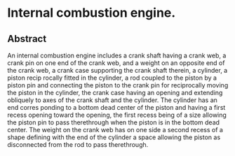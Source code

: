 # Internal combustion engine.

## Abstract
An internal combustion engine includes a crank shaft having a crank web, a crank pin on one end of the crank web, and a weight on an opposite end of the crank web, a crank case supporting the crank shaft therein, a cylinder, a piston recip rocally fitted in the cylinder, a rod coupled to the piston by a piston pin and connecting the piston to the crank pin for reciprocally moving the piston in the cylinder, the crank case having an opening and extending obliquely to axes of the crank shaft and the cylinder. The cylinder has an end corres ponding to a bottom dead center of the piston and having a first recess opening toward the opening, the first recess being of a size allowing the piston pin to pass therethrough when the piston is in the bottom dead center. The weight on the crank web has on one side a second recess of a shape defining with the end of the cylinder a space allowing the piston as disconnected from the rod to pass therethrough.